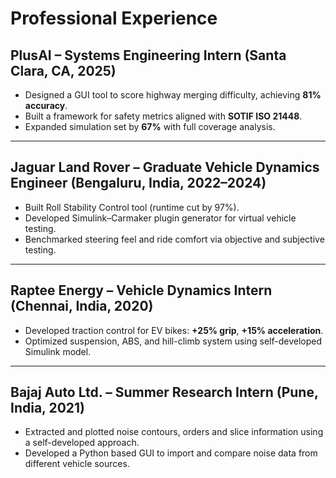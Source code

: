 # Professional Experience

## PlusAI – Systems Engineering Intern (Santa Clara, CA, 2025)
- Designed a GUI tool to score highway merging difficulty, achieving **81% accuracy**.  
- Built a framework for safety metrics aligned with **SOTIF ISO 21448**.  
- Expanded simulation set by **67%** with full coverage analysis.

---

## Jaguar Land Rover – Graduate Vehicle Dynamics Engineer (Bengaluru, India, 2022–2024)
- Built Roll Stability Control tool (runtime cut by 97%).  
- Developed Simulink–Carmaker plugin generator for virtual vehicle testing.  
- Benchmarked steering feel and ride comfort via objective and subjective testing.

---

## Raptee Energy – Vehicle Dynamics Intern (Chennai, India, 2020)
- Developed traction control for EV bikes: **+25% grip**, **+15% acceleration**.  
- Optimized suspension, ABS, and hill-climb system using self-developed Simulink model.

---

## Bajaj Auto Ltd. – Summer Research Intern (Pune, India, 2021)
- Extracted and plotted noise contours, orders and slice information using a self-developed approach.  
- Developed a Python based GUI to import and compare noise data from different vehicle sources.